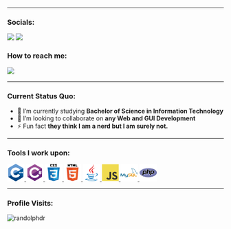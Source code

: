 ------------------------------------------- 
### Socials: 
<a href="https://web.facebook.com/RandolphDR"><img src="https://img.shields.io/badge/randolphdr-1877F2?style=for-the-badge&logo=facebook&logoColor=white"></a>
<a href="https://www.instagram.com/_randolphdr/"><img src="https://img.shields.io/badge/_randolphdr-1877F2?style=for-the-badge&logo=instagram&logoColor=white"></a>
<br>

### How to reach me: 
<a href="mailto: Randolphsaludo22@outlook.ph">
<img src="https://img.shields.io/badge/-Randolphsaludo22@outlook.ph-7B83EB?style=for-the-badge&logo=gmail&logoColor=white" ></a>

------------------------------------------- 

### Current Status Quo:
- 🌱 I’m currently studying **Bachelor of Science in Information Technology**
- 👯 I’m looking to collaborate on **any Web and GUI Development**
- ⚡ Fun fact **they think I am a nerd but I am surely not.**

------------------------------------------- 

### Tools I work upon:
<p align="left"> <a href="https://www.w3schools.com/cpp/" target="_blank" rel="noreferrer"> <img src="https://raw.githubusercontent.com/devicons/devicon/master/icons/cplusplus/cplusplus-original.svg" alt="cplusplus" width="40" height="40"/> </a> <a href="https://www.w3schools.com/cs/" target="_blank" rel="noreferrer"> <img src="https://raw.githubusercontent.com/devicons/devicon/master/icons/csharp/csharp-original.svg" alt="csharp" width="40" height="40"/> </a> <a href="https://www.w3schools.com/css/" target="_blank" rel="noreferrer"> <img src="https://raw.githubusercontent.com/devicons/devicon/master/icons/css3/css3-original-wordmark.svg" alt="css3" width="40" height="40"/> </a> <a href="https://www.w3.org/html/" target="_blank" rel="noreferrer"> <img src="https://raw.githubusercontent.com/devicons/devicon/master/icons/html5/html5-original-wordmark.svg" alt="html5" width="40" height="40"/> </a> <a href="https://www.java.com" target="_blank" rel="noreferrer"> <img src="https://raw.githubusercontent.com/devicons/devicon/master/icons/java/java-original.svg" alt="java" width="40" height="40"/> </a> <a href="https://developer.mozilla.org/en-US/docs/Web/JavaScript" target="_blank" rel="noreferrer"> <img src="https://raw.githubusercontent.com/devicons/devicon/master/icons/javascript/javascript-original.svg" alt="javascript" width="40" height="40"/> </a> <a href="https://www.mysql.com/" target="_blank" rel="noreferrer"> <img src="https://raw.githubusercontent.com/devicons/devicon/master/icons/mysql/mysql-original-wordmark.svg" alt="mysql" width="40" height="40"/> </a> <a href="https://www.php.net" target="_blank" rel="noreferrer"> <img src="https://raw.githubusercontent.com/devicons/devicon/master/icons/php/php-original.svg" alt="php" width="40" height="40"/> </a> </p>

------------------------------------------- 

### Profile Visits:
<p align="left"> <img src="https://komarev.com/ghpvc/?username=randolphdr&color=0e75b6&style=flat" alt="randolphdr" /> </p>
